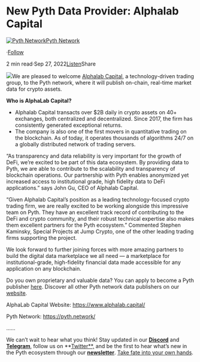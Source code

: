 New Pyth Data Provider: Alphalab Capital
========================================

[![Pyth Network](https://miro.medium.com/v2/resize:fill:88:88/1*rdK3rHcWpkge6BRQRIwBjA.jpeg)](/?source=post_page-----fa5272b23426--------------------------------)[Pyth Network](/?source=post_page-----fa5272b23426--------------------------------)

·[Follow](https://medium.com/m/signin?actionUrl=https%3A%2F%2Fmedium.com%2F_%2Fsubscribe%2Fuser%2Ff55fccc0ad62&operation=register&redirect=https%3A%2F%2Fpythnetwork.medium.com%2Fnew-pyth-data-provider-alphalab-capital-fa5272b23426&user=Pyth+Network&userId=f55fccc0ad62&source=post_page-f55fccc0ad62----fa5272b23426---------------------post_header-----------)

2 min read·Sep 27, 2022[Listen](https://medium.com/m/signin?actionUrl=https%3A%2F%2Fmedium.com%2Fplans%3Fdimension%3Dpost_audio_button%26postId%3Dfa5272b23426&operation=register&redirect=https%3A%2F%2Fpythnetwork.medium.com%2Fnew-pyth-data-provider-alphalab-capital-fa5272b23426&source=-----fa5272b23426---------------------post_audio_button-----------)Share

![](https://miro.medium.com/v2/resize:fit:1400/1*AEXT2NvNEGZzeAYg5c5knQ.jpeg)We are pleased to welcome [Alphalab Capital](https://www.alphalab.capital/), a technology-driven trading group, to the Pyth network, where it will publish on-chain, real-time market data for crypto assets.

**Who is AlphaLab Capital?**

* Alphalab Capital transacts over $2B daily in crypto assets on 40+ exchanges, both centralized and decentralized. Since 2017, the firm has consistently generated exceptional returns.
* The company is also one of the first movers in quantitative trading on the blockchain. As of today, it operates thousands of algorithms 24/7 on a globally distributed network of trading servers.

“As transparency and data reliability is very important for the growth of DeFi, we’re excited to be part of this data ecosystem. By providing data to Pyth, we are able to contribute to the scalability and transparency of blockchain operations. Our partnership with Pyth enables anonymized yet increased access to institutional grade, high fidelity data to DeFi applications.” says John Gu, CEO of Alphalab Capital.

“Given Alphalab Capital’s position as a leading technology-focused crypto trading firm, we are really excited to be working alongside this impressive team on Pyth. They have an excellent track record of contributing to the DeFi and crypto community, and their robust technical expertise also makes them excellent partners for the Pyth ecosystem.” Commented Stephen Kaminsky, Special Projects at Jump Crypto, one of the other leading trading firms supporting the project.

We look forward to further joining forces with more amazing partners to build the digital data marketplace we all need — a marketplace for institutional-grade, high-fidelity financial data made accessible for any application on any blockchain.

Do you own proprietary and valuable data? You can apply to become a Pyth publisher [here](https://yyyf63zqhtu.typeform.com/PythDPA). Discover all other Pyth network data publishers on our [website](https://pyth.network/publishers/).

AlphaLab Capital Website: <https://www.alphalab.capital/>

Pyth Network: <https://pyth.network/>

……

We can’t wait to hear what you think! Stay updated in our [**Discord**](https://discord.gg/invite/PythNetwork) and [**Telegram**](https://t.me/Pyth_Network), follow us on \*\*[Twitter\*\*,](https://twitter.com/PythNetwork) and be the first to hear what’s new in the Pyth ecosystem through our [**newsletter**](https://pyth.substack.com/). [Take fate into your own hands](https://linktr.ee/pythnetwork/).

